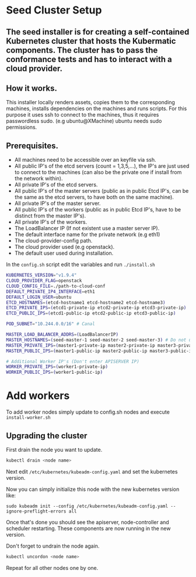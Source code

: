 # Seed Cluster Setup
The seed installer is for creating a self-contained Kubernetes cluster that hosts the Kubermatic components. The cluster has to pass the conformance tests and has to interact with a cloud provider.
---

## How it works.
This installer locally renders assets, copies them to the corresponding machines, installs dependencies on the machines and runs scripts. For this purpose it uses ssh to connect to the machines, thus it requires passwordless sudo. (e.g ubuntu@XMachine) ubuntu needs sudo permissions.

## Prerequisites.
* All machines need to be accessible over an keyfile via ssh.
* All public IP's of the etcd servers (count = 1,3,5,...), the IP's are just used to connect to the machines (can also be the private one if install from the network within).
* All private IP's of the etcd servers.
* All public IP's of the master servers (public as in public Etcd IP's, can be the same as the etcd servers, to have both on the same machine).
* All private IP's of the master server.
* All public IP's of the workers (public as in public Etcd IP's, have to be distinct from the master IP's).
* All private IP's of the workers.
* The LoadBalancer IP (If not existent use a master server IP).
* The default interface name for the private network (e.g eth1)
* The cloud-provider-config path.
* The cloud provider used (e.g openstack).
* The default user used during installation.

In the `config.sh` script edit the variables and run `./install.sh`

```bash
KUBERNETES_VERSION="v1.9.4"
CLOUD_PROVIDER_FLAG=openstack
CLOUD_CONFIG_FILE=./path-to-cloud-conf
DEFAULT_PRIVATE_IP4_INTERFACE=eth1
DEFAULT_LOGIN_USER=ubuntu
ETCD_HOSTNAMES=(etcd-hostname1 etcd-hostname2 etcd-hostname3)
ETCD_PRIVATE_IPS=(etcd1-private-ip etcd2-private-ip etcd3-private-ip)
ETCD_PUBLIC_IPS=(etcd1-public-ip etcd2-public-ip etcd3-public-ip)

POD_SUBNET="10.244.0.0/16" # Canal

MASTER_LOAD_BALANCER_ADDRS=(LoadBalancerIP)
MASTER_HOSTNAMES=(seed-master-1 seed-master-2 seed-master-3) # Do not use names with dots '.'
MASTER_PRIVATE_IPS=(master1-private-ip master2-private-ip master3-private-ip)
MASTER_PUBLIC_IPS=(master1-public-ip master2-public-ip master3-public-ip)

# Additional Worker IP's (Don't enter APISERVER IP)
WORKER_PRIVATE_IPS=(worker1-private-ip)
WORKER_PUBLIC_IPS=(worker1-public-ip)
```

# Add workers

To add worker nodes simply update to config.sh nodes and execute `install-worker.sh`

## Upgrading the cluster

First drain the node you want to update.
```bash
kubectl drain <node name>
```
Next edit `/etc/kubernetes/kubeadm-config.yaml` and set the kubernetes version.

Now you can simply initialize this node with the new kubernetes version like:

`sudo kubeadm init --config /etc/kubernetes/kubeadm-config.yaml --ignore-preflight-errors all`

Once that's done you should see the apiserver, node-controller and scheduler restarting.
These components are now running in the new version.

Don't forget to undrain the node again.
```bash
kubectl uncordon <node name>
```

Repeat for all other nodes one by one.
